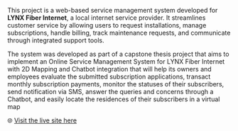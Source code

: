 This project is a web-based service management system developed for **LYNX Fiber Internet**, a local internet service provider. It streamlines customer service by allowing users to request installations, manage subscriptions,
handle billing, track maintenance requests, and communicate through integrated support tools.

The system was developed as part of a capstone thesis project that aims to implement an Online Service Management System for LYNX Fiber Internet with 2D Mapping and Chatbot integration that will help its owners and employees evaluate the submitted subscription applications, transact monthly subscription payments, monitor the statuses of their subscribers, send notification via SMS, answer the queries and concerns through a Chatbot, and easily locate the residences of their subscribers in a virtual map

🌐 [Visit the live site here](https://lynxfiberinternet.com/)
